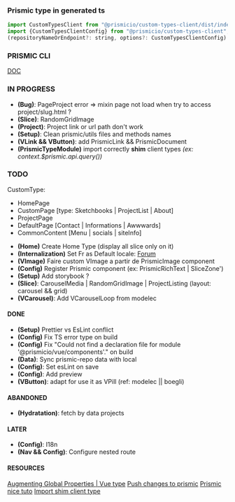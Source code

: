 ### Prismic type in generated ts

```` javascript
import CustomTypesClient from "@prismicio/custom-types-client/dist/index";
import {CustomTypesClientConfig} from "@prismicio/custom-types-client";
(repositoryNameOrEndpoint?: string, options?: CustomTypesClientConfig): typeof CustomTypesClient;
````

### PRISMIC CLI

[DOC](https://prismic.io/docs/technical-reference/prismic-cli)

### IN PROGRESS

* **(Bug)**: PageProject error => mixin page not load when try to access project/slug.html ?
* **(Slice)**: RandomGridImage
* **(Project)**: Project link or url path don't work
* **(Setup)**: Clean prismic/utils files and methods names
* **(VLink && VButton)**: add PrismicLink && PrismicDocument
* **(PrismicTypeModule)** import correctly **shim** client types _(ex: context.$prismic.api.query())_

### TODO

CustomType:

- HomePage
- CustomPage [type: Sketchbooks | ProjectList | About]
- ProjectPage
- DefaultPage [Contact | Informations | Awwwards]
- CommonContent [Menu | socials | siteInfo]

* **(Home)** Create Home Type (display all slice only on it)
* **(Internalization)** Set Fr as Default
  locale: [Forum](https://community.prismic.io/t/changing-the-main-locale-language/1010)
* **(VImage)** Faire custom VImage a partir de PrismicImage component
* **(Config)** Register Prismic component (ex: PrismicRichText | SliceZone')
* **(Setup)** Add storybook ?
* **(Slice)**: CarouselMedia | RandomGridImage | ProjectListing (layout: carousel && grid)
* **(VCarousel)**: Add VCarouselLoop from modelec

#### DONE

* **(Setup)** Prettier vs EsLint conflict
* **(Config)** Fix TS error type on build
* **(Config)** Fix "Could not find a declaration file for module '@prismicio/vue/components'." on build
* **(Data)**: Sync prismic-repo data with local
* **(Config)**: Set esLint on save
* **(Config)**: Add preview
* **(VButton)**: adapt for use it as VPill (ref: modelec || boegli)

#### ABANDONED

* **(Hydratation)**: fetch by data projects

#### LATER

* **(Config)**: I18n
* **(Nav && Config)**: Configure nested route

#### RESOURCES

[Augmenting Global Properties | Vue type](https://vuejs.org/guide/typescript/options-api.html#augmenting-global-properties)
[Push changes to prismic](https://prismic.io/docs/slice-machine#push-changes-to-prismic)
[Prismic nice tuto](https://www.hamedbahram.io/notes/prismic)
[Import shim client type](https://github.com/prismicio/prismic-vue/issues/5#issuecomment-493795628)
